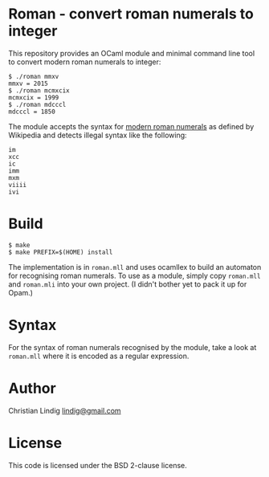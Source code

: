 
# Roman - convert roman numerals to integer

This repository provides an OCaml module and minimal command line tool to
convert modern roman numerals to integer:

    $ ./roman mmxv
    mmxv = 2015
    $ ./roman mcmxcix
    mcmxcix = 1999
    $ ./roman mdcccl
    mdcccl = 1850

The module accepts the syntax for [modern roman
numerals](http://en.wikipedia.org/wiki/Roman_numerals) as defined by
Wikipedia and detects illegal syntax like the following:

    im 
    xcc  
    ic
    imm
    mxm
    viiii
    ivi

# Build

    $ make
    $ make PREFIX=$(HOME) install 

The implementation is in `roman.mll` and uses ocamllex to build an
automaton for recognising roman numerals. To use as a module, simply copy
`roman.mll` and `roman.mli` into your own project. (I didn't bother yet to
pack it up for Opam.)

# Syntax

For the syntax of roman numerals recognised by the module, take a look at
`roman.mll` where it is encoded as a regular expression.

# Author

Christian Lindig <lindig@gmail.com>

# License

This code is licensed under the BSD 2-clause license.


